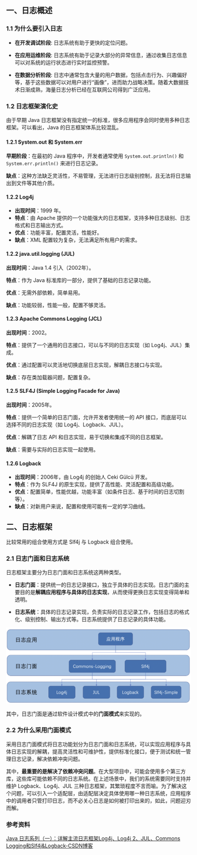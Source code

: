## 一、日志概述

### 1.1 为什么要引入日志

- **在开发调试阶段**: 日志系统有助于更快的定位问题。

- **在应用运维阶段**: 日志系统有助于记录大部分的异常信息，通过收集日志信息可以对系统的运行状态进行实时监控预警。

- **在数据分析阶段**: 日志中通常包含大量的用户数据，包括点击行为、兴趣偏好等，基于这些数据可以对用户进行“画像”，进而助力战略决策。随着大数据技术日渐成熟，海量日志分析已经在互联网公司得到广泛应用。

  

### 1.2 日志框架演化史

由于早期 Java 日志框架没有指定统一的标准，很多应用程序会同时使用多种日志框架。可以看出，Java 的日志框架体系比较混乱。

#### 1.2.1 System.out 和 System.err

**早期阶段**：在最初的 Java 程序中，开发者通常使用 `System.out.println()` 和 `System.err.println()` 来进行日志记录。

**缺点**：这种方法缺乏灵活性，不易管理，无法进行日志级别控制，且无法将日志输出到文件等其他介质。



#### 1.2.2 **Log4j**

- **出现时间**：1999 年。
- **特点**：由 Apache 提供的一个功能强大的日志框架，支持多种日志级别、日志格式和日志输出方式。
- **优点**：功能丰富，配置灵活，性能好。
- **缺点**：XML 配置较为复杂，无法满足所有用户的需求。



#### 1.2.2 java.util.logging (JUL)

**出现时间**：Java 1.4 引入（2002年）。

**特点**：作为 Java 标准库的一部分，提供了基础的日志记录功能。

**优点**：无需外部依赖，简单易用。

**缺点**：功能较弱，性能一般，配置不够灵活。



#### 1.2.3 Apache Commons Logging (JCL)

**出现时间**：2002。

**特点**：提供了一个通用的日志接口，可以与不同的日志实现（如 Log4j、JUL）集成。

**优点**：通过配置可以灵活地切换底层日志实现，解耦日志接口与实现。

**缺点**：存在类加载器问题，配置复杂。



#### 1.2.5 SLF4J (Simple Logging Facade for Java)

**出现时间**：2005年。

**特点**：提供一个简单的日志门面，允许开发者使用统一的 API 接口，而底层可以选择不同的日志实现（如 Log4j、Logback、JUL）。

**优点**：解耦了日志 API 和日志实现，易于切换和集成不同的日志框架。

**缺点**：需要与实际的日志实现一起使用。



#### 1.2.6 Logback

- **出现时间**：2006年，由 Log4j 的创始人 Ceki Gülcü 开发。
- **特点**：作为 SLF4J 的原生实现，提供了高性能、灵活配置和高级功能。
- **优点**：配置简单，性能优越，功能丰富（如条件日志、基于时间的日志切割等）。
- **缺点**：对新用户来说，配置和使用可能有一定的学习曲线。





## 二、日志框架

比较常用的组合使用方式是 Slf4j 与 Logback 组合使用。

### 2.1 日志门面和日志系统

日志框架主要分为日志门面和日志系统这两种类型。

- **日志门面**：提供统一的日志记录接口，独立于具体的日志实现。日志门面的主要目的是**解耦应用程序与具体的日志实现**，从而使得更换日志实现变得简单和透明。

- **日志系统**：具体的日志记录实现，负责实际的日志记录工作，包括日志的格式化、级别控制、输出方式等。日志系统提供了日志记录的具体功能。

![image-20240801152958627](images/image-20240801152958627.png)

其中，日志门面是通过软件设计模式中的**门面模式**来实现的。



### 2.2 为什么采用门面模式

采用日志门面模式将日志功能划分为日志门面和日志系统，可以实现应用程序与具体日志实现的解耦，提高灵活性和可维护性，提供标准化接口，便于测试和统一管理日志记录，解决依赖冲突问题。

其中，**最重要的是解决了依赖冲突问题**。在大型项目中，可能会使用多个第三方库，这些库可能依赖不同的日志系统。在上述场景中，我们的系统需要同时支持并维护 Logback、Log4j、JUL 三种日志框架，其繁琐程度不言而喻。为了解决这个问题，可以引入一个适配层，由适配层决定具体使用哪一种日志系统，应用程序中的调用者只管打印日志，而不必关心日志是如何被打印出来的，如此，问题迎刃而解。



### 参考资料

[Java 日志系列（一）：详解主流日志框架Log4j、Log4j 2、JUL、Commons Logging和Slf4j&Logback-CSDN博客](https://blog.csdn.net/Jin_Kwok/article/details/132795294)